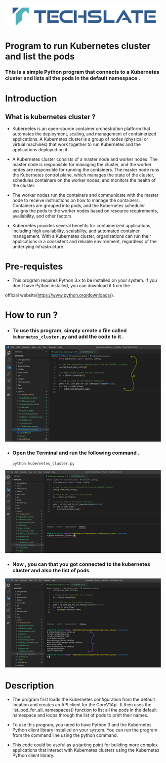 ![TechSlate](../../global/images/ts.png)

# Program to run Kubernetes cluster and list the pods 

### This is a simple Python program that connects to a Kubernetes cluster and lists all the pods in the default namespace .

# Introduction 

## What is kubernetes cluster ?

- Kubernetes is an open-source container orchestration platform that automates the deployment, scaling, and management of containerized applications. A Kubernetes cluster is a group of nodes (physical or virtual machines) that work together to run Kubernetes and the applications deployed on it.

- A Kubernetes cluster consists of a master node and worker nodes. The master node is responsible for managing the cluster, and the worker nodes are responsible for running the containers. The master node runs the Kubernetes control plane, which manages the state of the cluster, schedules containers on the worker nodes, and monitors the health of the cluster.

- The worker nodes run the containers and communicate with the master node to receive instructions on how to manage the containers. Containers are grouped into pods, and the Kubernetes scheduler assigns the pods to the worker nodes based on resource requirements, availability, and other factors.

- Kubernetes provides several benefits for containerized applications, including high availability, scalability, and automated container management. With a Kubernetes cluster, organizations can run their applications in a consistent and reliable environment, regardless of the underlying infrastructure.


# Pre-requistes

- This program requires Python 3.x to be installed on your system. If you don't have Python installed, you can download it from the

official website(https://www.python.org/downloads/).



# How to run ?

- ### To use this program, simply create a file called `kubernetes_cluster.py` and add the code to it .

![arms](images/kubernetescluster.png)


- ### Open the Terminal and run the following command .

   ```
   python kubernetes_cluster.py
   ```

![arms](images/python.png)


- ### Now , you can that you got connected to the kubernetes cluster and also the list of pods


![arms](images/output.png)



# Description 

- The program first loads the Kubernetes configuration from the default location and creates an API client for the CoreV1Api. It then uses the list_pod_for_all_namespaces() function to list all the pods in the default namespace and loops through the list of pods to print their names.

- To use this program, you need to have Python 3 and the Kubernetes Python client library installed on your system. You can run the program from the command line using the python command.

- This code could be useful as a starting point for building more complex applications that interact with Kubernetes clusters using the Kubernetes Python client library. 





